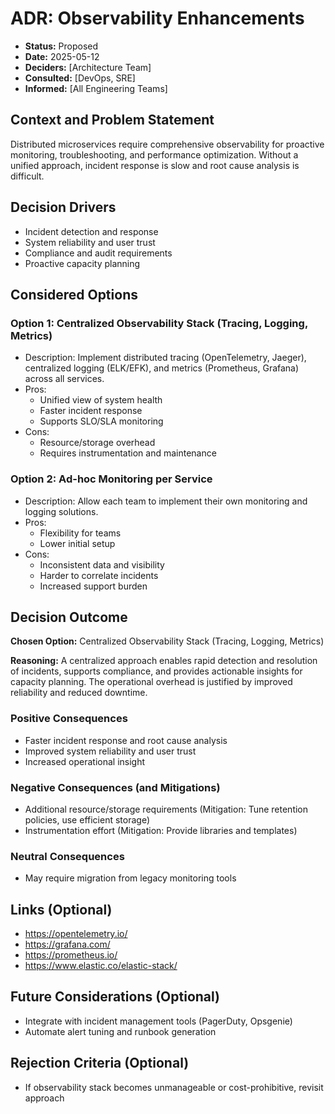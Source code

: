 # ADR: Observability Enhancements

*   **Status:** Proposed
*   **Date:** 2025-05-12
*   **Deciders:** [Architecture Team]
*   **Consulted:** [DevOps, SRE]
*   **Informed:** [All Engineering Teams]

## Context and Problem Statement

Distributed microservices require comprehensive observability for proactive monitoring, troubleshooting, and performance optimization. Without a unified approach, incident response is slow and root cause analysis is difficult.

## Decision Drivers
*   Incident detection and response
*   System reliability and user trust
*   Compliance and audit requirements
*   Proactive capacity planning

## Considered Options

### Option 1: Centralized Observability Stack (Tracing, Logging, Metrics)
*   Description: Implement distributed tracing (OpenTelemetry, Jaeger), centralized logging (ELK/EFK), and metrics (Prometheus, Grafana) across all services.
*   Pros:
    *   Unified view of system health
    *   Faster incident response
    *   Supports SLO/SLA monitoring
*   Cons:
    *   Resource/storage overhead
    *   Requires instrumentation and maintenance

### Option 2: Ad-hoc Monitoring per Service
*   Description: Allow each team to implement their own monitoring and logging solutions.
*   Pros:
    *   Flexibility for teams
    *   Lower initial setup
*   Cons:
    *   Inconsistent data and visibility
    *   Harder to correlate incidents
    *   Increased support burden

## Decision Outcome

**Chosen Option:** Centralized Observability Stack (Tracing, Logging, Metrics)

**Reasoning:**
A centralized approach enables rapid detection and resolution of incidents, supports compliance, and provides actionable insights for capacity planning. The operational overhead is justified by improved reliability and reduced downtime.

### Positive Consequences
*   Faster incident response and root cause analysis
*   Improved system reliability and user trust
*   Increased operational insight

### Negative Consequences (and Mitigations)
*   Additional resource/storage requirements (Mitigation: Tune retention policies, use efficient storage)
*   Instrumentation effort (Mitigation: Provide libraries and templates)

### Neutral Consequences
*   May require migration from legacy monitoring tools

## Links (Optional)
*   https://opentelemetry.io/
*   https://grafana.com/
*   https://prometheus.io/
*   https://www.elastic.co/elastic-stack/

## Future Considerations (Optional)
*   Integrate with incident management tools (PagerDuty, Opsgenie)
*   Automate alert tuning and runbook generation

## Rejection Criteria (Optional)
*   If observability stack becomes unmanageable or cost-prohibitive, revisit approach
